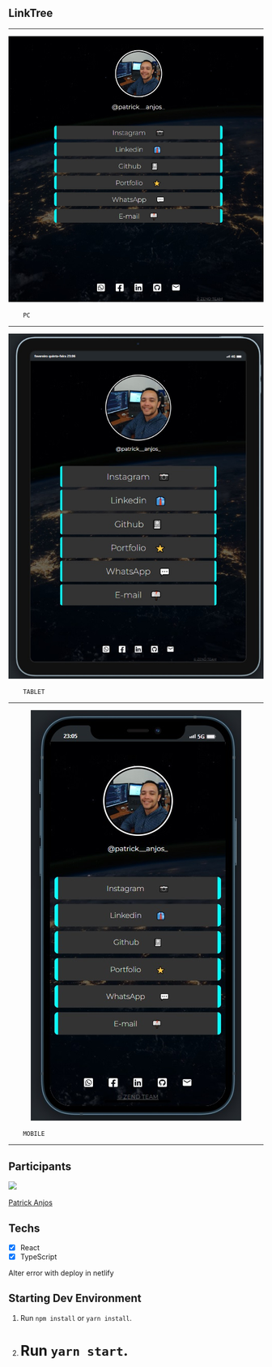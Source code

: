 ## LinkTree

<hr/>

<div align="center">
    <img src="./src/images/pc.jpg" alt="pc">
</div>

```
    PC
```

---

<div align="center">
    <img src="./src/images/tablet.jpg" alt="tablet">
</div>

```
    TABLET
```

---

<div align="center">
    <img src="./src/images/mobile.jpg" alt="mobile">
</div>

```
    MOBILE
```

---

## Participants

[<img src="https://avatars.githubusercontent.com/u/69186374?v=4" width="75px;"/>](https://github.com/setxpro)

[Patrick Anjos](https://github.com/setxpro)

## Techs

- [x] React
- [x] TypeScript

Alter error with deploy in netlify

## Starting Dev Environment

1. Run `npm install` or `yarn install`.<br />
2. # Run `yarn start`.<br />
